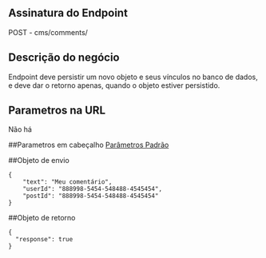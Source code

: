 ## Assinatura do Endpoint

POST - cms/comments/

## Descrição do negócio
Endpoint deve persistir um novo objeto e seus vínculos no banco de dados, e deve dar o retorno apenas, quando o objeto estiver persistido.

## Parametros na URL
Não há

##Parametros em cabeçalho
[Parâmetros Padrão](/API-\(Endpoints\)/Parâmetros-Padrão)

##Objeto de envio
```
{
    "text": "Meu comentário",
    "userId": "888998-5454-548488-4545454",
    "postId": "888998-5454-548488-4545454"
}
```

##Objeto de retorno

```
{
  "response": true
}
```